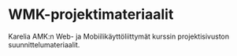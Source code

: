 # WMK-projektimateriaalit
Karelia AMK:n Web- ja Mobiilikäyttöliittymät kurssin projektisivuston suunnittelumateriaalit.
